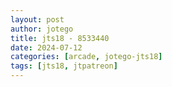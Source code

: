 ```yaml
---
layout: post
author: jotego
title: jts18 - 8533440
date: 2024-07-12
categories: [arcade, jotego-jts18]
tags: [jts18, jtpatreon]
---
```


